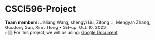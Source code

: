 # CSCI596-Project
**Team members:** Jialiang Wang, shengyi Liu, Zitong Li, Mengyan Zhang, Guodong Sun, Xinru Hong • Set-up: Oct. 10, 2023
</br>
👉🏽 For this project, we will be using: [Google Document](https://docs.google.com/document/d/1RiSPeehtdKsfRRoqi4PO4-cUTPvHlyLx88id9U7Svas)
